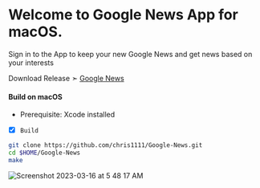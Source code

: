 # Welcome to Google News App for macOS.
Sign in to the App to keep your new Google News and get news based on your interests

Download Release ➣ [Google News](https://github.com/chris1111/Google-News/releases/tag/V1)


#### Build on macOS
- Prerequisite: Xcode installed

- [x] `Build`
```bash
git clone https://github.com/chris1111/Google-News.git
cd $HOME/Google-News
make
```


![Screenshot 2023-03-16 at 5 48 17 AM](https://user-images.githubusercontent.com/6248794/225579912-7ef08600-680a-4199-ad09-3a007da4ff3b.png)
